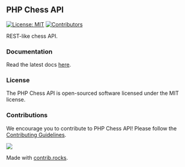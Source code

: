 ## PHP Chess API

[![License: MIT](https://img.shields.io/badge/License-MIT-blue.svg)](https://opensource.org/license/mit/)
[![Contributors](https://img.shields.io/github/contributors/chesslablab/chess-api)](https://github.com/chesslablab/chess-api/graphs/contributors)

REST-like chess API.

### Documentation

Read the latest docs [here](https://chesslablab.github.io/chess-api/).

### License

The PHP Chess API is open-sourced software licensed under the MIT license.

### Contributions

We encourage you to contribute to PHP Chess API! Please follow the [Contributing Guidelines](https://github.com/chesslablab/chess-api/blob/main/CONTRIBUTING.md).

<a href="https://github.com/chesslablab/chess-api/graphs/contributors">
  <img src="https://contrib.rocks/image?repo=chesslablab/chess-api" />
</a>

Made with [contrib.rocks](https://contrib.rocks).
